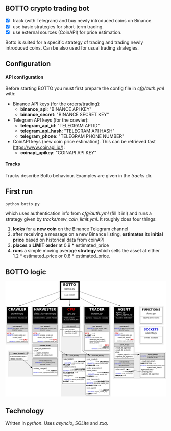 ## BOTTO crypto trading bot
- [x] track (with Telegram) and buy newly introduced coins on Binance.
- [x] use basic strategies for short-term trading.
- [x] use external sources (CoinAPI) for price estimation.

Botto is suited for a specific strategy of tracing and trading newly introduced coins. Can be also used for usual trading strategies.

## Configuration
#### API configuration
Before starting BOTTO you must first prepare the config file in *cfg/auth.yml* with:
* Binance API keys (for the orders/trading):
  - **binance_api**: "BINANCE API KEY"
  - **binance_secret**: "BINANCE SECRET KEY"
* Telegram API keys (for the crawler):
  - **telegram_api_id**: "TELEGRAM API ID"
  - **telegram_api_hash**: "TELEGRAM API HASH"
  - **telegram_phone**: "TELEGRAM PHONE NUMBER"
* CoinAPI keys (new coin price estimation). This can be retrieved fast https://www.coinapi.io/):
  - **coinapi_apikey**: "COINAPI API KEY"
#### Tracks
Tracks describe Botto behaviour. Examples are given in the *tracks* dir.
## First run

```
python botto.py
```
which uses authentication info from *cfg/auth.yml* (fill it in!) and runs a strategy given by *tracks/new_coin_limit.yml*. It roughly does four things:
1. **looks** for a **new coin** on the Binance Telegram channel
2. after receiving a message on a new Binance listing, **estimates** its **initial price** based on historical data from coinAPI
3. **places** a **LIMIT order** at 0.9 \* estimated_price
4. **runs** a simple moving average **strategy** which sells the asset at either 1.2 \* estimated_price or 0.8 \* estimated_price.
## BOTTO logic

![image info](botto_logic.png)

## Technology
Written in *python*. Uses *asyncio*, *SQLite* and *zxq*.
